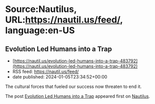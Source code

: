 # Source:Nautilus, URL:https://nautil.us/feed/, language:en-US

## Evolution Led Humans into a Trap
 - [https://nautil.us/evolution-led-humans-into-a-trap-483792](https://nautil.us/evolution-led-humans-into-a-trap-483792)
 - RSS feed: https://nautil.us/feed/
 - date published: 2024-01-05T23:34:52+00:00

<p>The cultural forces that fueled our success now threaten to end it.</p>
<p>The post <a href="https://nautil.us/evolution-led-humans-into-a-trap-483792/">Evolution Led Humans into a Trap</a> appeared first on <a href="https://nautil.us">Nautilus</a>.</p>


